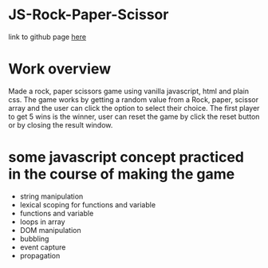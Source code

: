 # JS-Rock-Paper-Scissor

link to github page [here](https://ralatcode.github.io/JS-Rock-Paper-Scissor/)

# Work overview

Made a rock, paper scissors game using vanilla javascript, html and plain css. The game works by getting a random value from a Rock, paper, scissor array and the user can click the option to select their choice. The first player to get 5 wins is the winner, user can reset the game by click the reset button or by closing the result window.



# some javascript concept practiced in the course of making the game
- string manipulation 
- lexical scoping for functions and variable
- functions and variable 
- loops in array
- DOM manipulation
- bubbling
- event capture
- propagation


